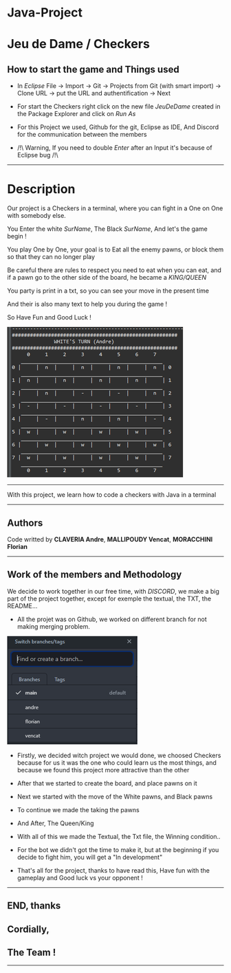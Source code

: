 # Java-Project 

# Jeu de Dame / Checkers

## How to start the game and Things used

* In *Eclipse* File -> Import -> Git -> Projects from Git (with smart import) -> Clone URL -> put the URL and authentification -> Next

* For start the Checkers right click on the new file *JeuDeDame* created in the Package Explorer and click on *Run As*

* For this Project we used, Github for the git, Eclipse as IDE, And Discord for the communication between the members

* /!\ Warning, If you need to double *Enter* after an Input it's because of Eclipse bug /!\ 

------------------------

# Description 

Our project is a Checkers in a terminal, where you can fight in a One on One with somebody else.

You Enter the white *SurName*, The Black *SurName*, And let's the game begin !

You play One by One, your goal is to Eat all the enemy pawns, or block them so that they can no longer play

Be careful there are rules to respect you need to eat when you can eat, and if a pawn go to the other side of the board, he became a *KING/QUEEN*

You party is print in a txt, so you can see your move in the present time

And their is also many text to help you during the game !

So Have Fun and Good Luck !

![picture](images/board.png)

------------------------
                                             
With this project, we learn how to code a checkers with Java in a terminal

------------------------

## Authors

Code writted by **CLAVERIA Andre**, **MALLIPOUDY Vencat**, **MORACCHINI Florian**

------------------------

## Work of the members and Methodology

We decide to work together in our free time, with *DISCORD*, we make a big part of the project together, except for exemple the textual, the TXT, the README...

* All the projet was on Github, we worked on different branch for not making merging problem. 

![picture](images/branchGit.png)

* Firstly, we decided witch project we would done, we choosed Checkers because for us it was the one who could learn us the most things, and because we found this project more attractive than the other

* After that we started to create the board, and place pawns on it

* Next we started with the move of the White pawns, and Black pawns

* To continue we made the taking the pawns

* And After, The Queen/King

* With all of this we made the Textual, the Txt file, the Winning condition..

* For the bot we didn't got the time to make it, but at the beginning if you decide to fight him, you will get a "In development"

* That's all for the project, thanks to have read this, Have fun with the gameplay and Good luck vs your opponent !

------------------------

## END, thanks

## Cordially,

## The Team !

------------------------